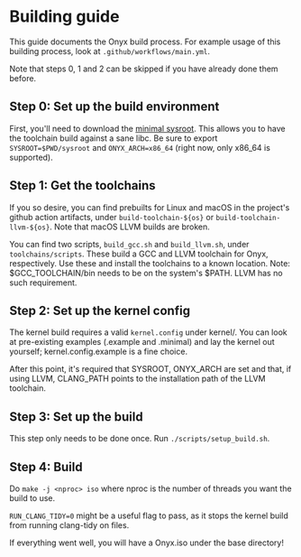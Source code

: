 # Building guide

This guide documents the Onyx build process. For example usage of this building process, look at `.github/workflows/main.yml`.

Note that steps 0, 1 and 2 can be skipped if you have already done them before.

## Step 0: Set up the build environment

First, you'll need to download the [minimal sysroot](https://storage.googleapis.com/onyx-stuffs/minimal-sysroot.tar.zst).
This allows you to have the toolchain build against a sane libc.
Be sure to export `SYSROOT=$PWD/sysroot` and `ONYX_ARCH=x86_64` (right now, only x86_64 is supported).

## Step 1: Get the toolchains

If you so desire, you can find prebuilts for Linux and macOS in the project's github action artifacts,
under `build-toolchain-${os}` or `build-toolchain-llvm-${os}`. Note that macOS LLVM builds are broken.

You can find two scripts, `build_gcc.sh` and `build_llvm.sh`, under `toolchains/scripts`. These build a
GCC and LLVM toolchain for Onyx, respectively. Use these and install the toolchains to a known location.
Note: $GCC_TOOLCHAIN/bin needs to be on the system's $PATH. LLVM has no such requirement.

## Step 2: Set up the kernel config

The kernel build requires a valid `kernel.config` under kernel/. You can look at pre-existing examples
(.example and .minimal) and lay the kernel out yourself; kernel.config.example is a fine choice.

After this point, it's required that SYSROOT, ONYX_ARCH are set and that, if using LLVM, CLANG_PATH points to the
installation path of the LLVM toolchain.

## Step 3: Set up the build

This step only needs to be done once. Run `./scripts/setup_build.sh`.

## Step 4: Build

Do `make -j <nproc> iso` where nproc is the number of threads you want the build to use.

`RUN_CLANG_TIDY=0` might be a useful flag to pass, as it stops the kernel build from running clang-tidy on files.

If everything went well, you will have a Onyx.iso under the base directory!
